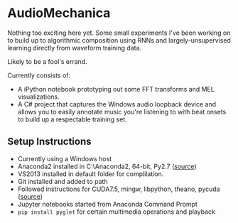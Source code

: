 # AudioMechanica

Nothing too exciting here yet. Some small experiments I've been working on to build up to algorithmic composition using RNNs and largely-unsupervised learning directly from waveform training data.

Likely to be a fool's errand.

Currently consists of:
* A iPython notebook prototyping out some FFT transforms and MEL visualizations.
* A C# project that captures the Windows audio loopback device and allows you to easily annotate music you're listening to with beat onsets to build up a respectable training set.

## Setup Instructions

* Currently using a Windows host
* Anaconda2 installed in C:\Anaconda2, 64-bit, Py2.7 ([source](https://www.continuum.io/downloads))
* VS2013 installed in default folder for complilation.
* Git installed and added to path
* Followed instructions for CUDA7.5, mingw, libpython, theano, pycuda ([source](https://vanishingcodes.wordpress.com/2015/10/25/installing-cuda-7-5-and-pycuda-on-windows-for-testing-theano-with-gpu/))
* Jupyter notebooks started from Anaconda Command Prompt
* `pip install pyglet` for certain multimedia operations and playback